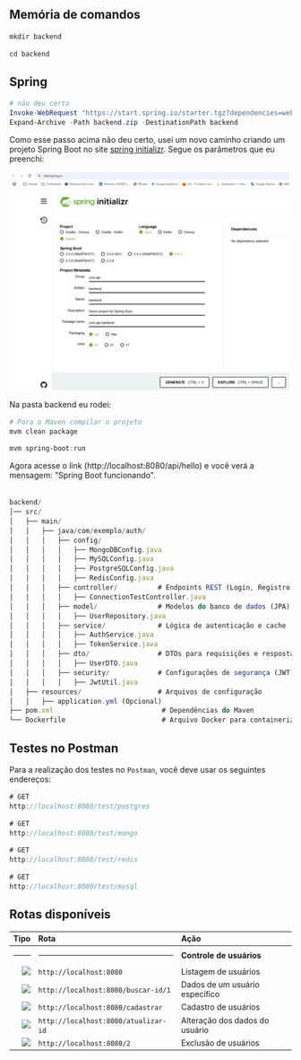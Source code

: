 ## Memória de comandos

```powershell
mkdir backend
```
```powershell
cd backend
```
## Spring

```powershell
# não deu certo
Invoke-WebRequest "https://start.spring.io/starter.tgz?dependencies=web&type=maven-project&groupId=com.meuprojeto&artifactId=backend" -OutFile backend.zip
Expand-Archive -Path backend.zip -DestinationPath backend
```

Como esse passo acima não deu certo, usei um novo caminho criando um projeto Spring Boot no site [spring initializr](https://start.spring.io/). Segue os parâmetros que eu preenchi:


<img src="./img/spring-initializr.png" alt="Diagrama" width="500"/>

Na pasta backend eu rodei:

```powershell
# Para o Maven compilar o projeto
mvm clean package
```

```powershell
mvm spring-boot:run
```

Agora acesse o link (http://localhost:8080/api/hello) e você verá a mensagem: "Spring Boot funcionando".

```ts

backend/
│── src/
│   ├── main/
│   │   ├── java/com/exemplo/auth/
│   │   │   ├── config/
│   │   │   │   ├── MongoDBConfig.java
│   │   │   │   ├── MySQLConfig.java
│   │   │   │   ├── PostgreSQLConfig.java
│   │   │   │   ├── RedisConfig.java
│   │   │   ├── controller/          # Endpoints REST (Login, Registro, etc.)
│   │   │   │   ├── ConnectionTestController.java
│   │   │   ├── model/               # Modelos do banco de dados (JPA)
│   │   │   │   ├── UserRepository.java
│   │   │   ├── service/             # Lógica de autenticação e cache
│   │   │   │   ├── AuthService.java
│   │   │   │   ├── TokenService.java
│   │   │   ├── dto/                 # DTOs para requisições e respostas
│   │   │   │   ├── UserDTO.java
│   │   │   ├── security/            # Configurações de segurança (JWT)
│   │   │   │   ├── JwtUtil.java
│   ├── resources/                   # Arquivos de configuração
│   │   ├── application.yml (Opcional)
├── pom.xml                           # Dependências do Maven
└── Dockerfile                        # Arquivo Docker para containerizar a aplicação


```

## Testes no Postman

Para a realização dos testes no `Postman`, você deve usar os seguintes endereços:

```ts
# GET
http://localhost:8080/test/postgres
```

```ts
# GET
http://localhost:8080/test/mongo
```

```ts
# GET
http://localhost:8080/test/redis
```

```ts
# GET
http://localhost:8080/test/mysql
```

## Rotas disponíveis

<div align="center">

|                                                                    Tipo | Rota                     | Ação                               |
| ----------------------------------------------------------------------: | :----------------------- | :--------------------------------- |
|  <hr>                                                                   |  <hr>                    | **Controle de usuários**       |
|    [![](https://img.shields.io/badge/GET-2E8B57?style=for-the-badge)]() | `http://localhost:8080`                | Listagem de usuários               |
|    [![](https://img.shields.io/badge/GET-2E8B57?style=for-the-badge)]() | `http://localhost:8080/buscar-id/1`            | Dados de um usuário específico     |
|   [![](https://img.shields.io/badge/POST-4682B4?style=for-the-badge)]() | `http://localhost:8080/cadastrar`          | Cadastro de usuários               |
|    [![](https://img.shields.io/badge/PUT-9370DB?style=for-the-badge)]() | `http://localhost:8080/atualizar-id`          | Alteração dos dados do usuário     |
| [![](https://img.shields.io/badge/DELETE-CD853F?style=for-the-badge)]() | `http://localhost:8080/2`     | Exclusão de usuários               |

